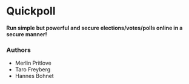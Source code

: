 # Quickpoll

**Run simple but powerful and secure elections/votes/polls online in a secure manner!**


### Authors
- Merlin Pritlove
- Taro Freyberg
- Hannes Bohnet
